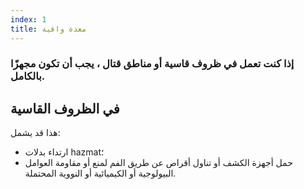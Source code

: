 ```yaml
---
index: 1
title: معدة واقية
---
```

### إذا كنت تعمل في ظروف قاسية أو مناطق قتال ، يجب أن تكون مجهزًا بالكامل.

## في الظروف القاسية

هذا قد يشمل:

*   ارتداء بدلات hazmat؛
*   حمل أجهزة الكشف أو تناول أقراص عن طريق الفم لمنع أو مقاومة العوامل البيولوجية أو الكيميائية أو النووية المحتملة.